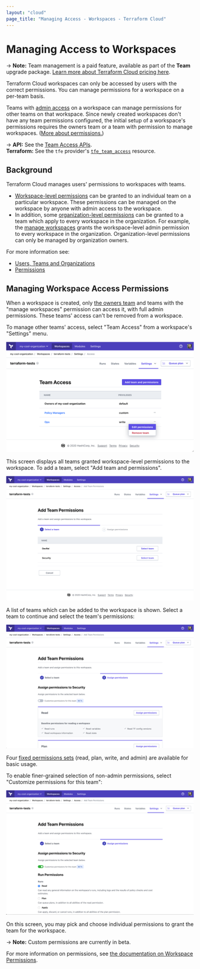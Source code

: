 ```yaml
---
layout: "cloud"
page_title: "Managing Access - Workspaces - Terraform Cloud"
---
```


# Managing Access to Workspaces

-> **Note:** Team management is a paid feature, available as part of the **Team** upgrade package. [Learn more about Terraform Cloud pricing here](https://www.hashicorp.com/products/terraform/pricing/).

Terraform Cloud workspaces can only be accessed by users with the correct permissions. You can manage permissions for a workspace on a per-team basis.

Teams with [admin access](../users-teams-organizations/permissions.html) on a workspace can manage permissions for other teams on that workspace. Since newly created workspaces don't have any team permissions configured, the initial setup of a workspace's permissions requires the owners team or a team with permission to manage workspaces. ([More about permissions.](/docs/cloud/users-teams-organizations/permissions.html))

[permissions-citation]: #intentionally-unused---keep-for-maintainers

-> **API:** See the [Team Access APIs](../api/team-access.html). <br/>
**Terraform:** See the `tfe` provider's [`tfe_team_access`](/docs/providers/tfe/r/team_access.html) resource.

## Background

Terraform Cloud manages users' permissions to workspaces with teams.

* [Workspace-level permissions](../users-teams-organizations/permissions.html#workspace-permissions) can be granted to an individual team on a particular workspace. These permissions can be managed on the workspace by anyone with admin access to the workspace.
* In addition, some [organization-level permissions](..//users-teams-organizations/permissions.html#organization-permissions) can be granted to a team which apply to every workspace in the organization. For example, the
[manage workspaces](../users-teams-organizations/permissions.html#manage-workspaces) grants the workspace-level admin permission to every workspace in the organization. Organization-level permissions can only be managed by organization owners.

For more information see:

- [Users, Teams and Organizations](../users-teams-organizations/index.html)
- [Permissions](../users-teams-organizations/permissions.html)

## Managing Workspace Access Permissions

When a workspace is created, only [the owners team](../users-teams-organizations/teams.html#the-owners-team) and teams with the "manage workspaces" permission can access it, with full admin permissions. These teams' access can't be removed from a workspace.

To manage other teams' access, select "Team Access" from a workspace's "Settings" menu.

![Screenshot: a workspace's access settings page](./images/access.png)

This screen displays all teams granted workspace-level permissions to the workspace. To add a team, select "Add team and
permissions".


![Screenshot: adding a team to a workspace](./images/add-team-access.png)

A list of teams which can be added to the workspace is shown. Select a team to continue and select the team's
permissions:

![Screenshot: adding team permissions](./images/add-team-perms-standard.png)

Four [fixed permissions sets](../users-teams-organizations/permissions.html#fixed-permission-sets) (read, plan, write, and admin) are available for basic usage.

To enable finer-grained selection of non-admin permissions, select "Customize permissions for this team":

![Screenshot: adding customized team permissions](./images/add-team-perms-cwa.png)

On this screen, you may pick and choose individual permissions to grant the team for the workspace.

-> **Note:** Custom permissions are currently in beta.

For more information on permissions, see [the documentation on Workspace
Permissions](..//users-teams-organizations/permissions.html#workspace-permissions).
